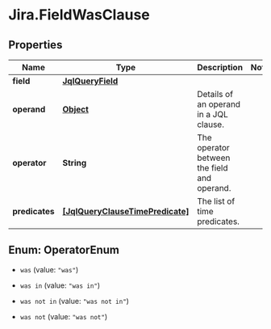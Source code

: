 # Jira.FieldWasClause

## Properties

Name | Type | Description | Notes
------------ | ------------- | ------------- | -------------
**field** | [**JqlQueryField**](JqlQueryField.md) |  | 
**operand** | [**Object**](.md) | Details of an operand in a JQL clause. | 
**operator** | **String** | The operator between the field and operand. | 
**predicates** | [**[JqlQueryClauseTimePredicate]**](JqlQueryClauseTimePredicate.md) | The list of time predicates. | 



## Enum: OperatorEnum


* `was` (value: `"was"`)

* `was in` (value: `"was in"`)

* `was not in` (value: `"was not in"`)

* `was not` (value: `"was not"`)




